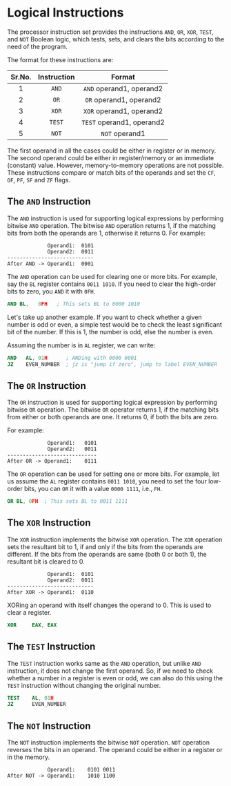 # Logical Instructions

The processor instruction set provides the instructions `AND`, `OR`, `XOR`, `TEST`, and `NOT` Boolean logic, which tests, sets, and clears the bits according to the need of the program.

The format for these instructions are:

| Sr.No. | Instruction |          Format           |
| :----: | :---------: | :-----------------------: |
|   1    |    `AND`    | `AND` operand1, operand2  |
|   2    |    `OR`     |  `OR` operand1, operand2  |
|   3    |    `XOR`    | `XOR` operand1, operand2  |
|   4    |   `TEST`    | `TEST` operand1, operand2 |
|   5    |    `NOT`    |      `NOT` operand1       |

The first operand in all the cases could be either in register or in memory. The second operand could be either in register/memory or an immediate (constant) value. However, memory-to-memory operations are not possible. These instructions compare or match bits of the operands and set the `CF`, `OF`, `PF`, `SF` and `ZF` flags.

## The `AND` Instruction

The `AND` instruction is used for supporting logical expressions by performing bitwise `AND` operation. The bitwise `AND` operation returns 1, if the matching bits from both the operands are 1, otherwise it returns 0. For example:

```none
             Operand1: 	0101
             Operand2: 	0011
----------------------------
After AND -> Operand1:	0001
```

The `AND` operation can be used for clearing one or more bits. For example, say the `BL` register contains `0011 1010`. If you need to clear the high-order bits to zero, you `AND` it with `0FH`.

```nasm
AND	BL,   0FH   ; This sets BL to 0000 1010
```

Let's take up another example. If you want to check whether a given number is odd or even, a simple test would be to check the least significant bit of the number. If this is 1, the number is odd, else the number is even.

Assuming the number is in `AL` register, we can write:

```nasm
AND	  AL, 01H      ; ANDing with 0000 0001
JZ    EVEN_NUMBER  ; jz is "jump if zero", jump to label EVEN_NUMBER
```

## The `OR` Instruction

The `OR` instruction is used for supporting logical expression by performing bitwise `OR` operation. The bitwise `OR` operator returns 1, if the matching bits from either or both operands are one. It returns 0, if both the bits are zero.

For example:

```none
             Operand1:   0101
             Operand2:   0011
-----------------------------
After OR -> Operand1:    0111
```

The `OR` operation can be used for setting one or more bits. For example, let us assume the `AL` register contains `0011 1010`, you need to set the four low-order bits, you can `OR` it with a value `0000 1111`, i.e., `FH`.

```nasm
OR BL, 0FH  ; This sets BL to 0011 1111
```

## The `XOR` Instruction

The `XOR` instruction implements the bitwise `XOR` operation. The `XOR` operation sets the resultant bit to 1, if and only if the bits from the operands are different. If the bits from the operands are same (both 0 or both 1), the resultant bit is cleared to 0.

```none
             Operand1:  0101
             Operand2:  0011
----------------------------
After XOR -> Operand1:  0110
```

XORing an operand with itself changes the operand to 0. This is used to clear a register.

```nasm
XOR     EAX, EAX
```

## The `TEST` Instruction

The `TEST` instruction works same as the `AND` operation, but unlike `AND` instruction, it does not change the first operand. So, if we need to check whether a number in a register is even or odd, we can also do this using the `TEST` instruction without changing the original number.

```nasm
TEST    AL, 01H
JZ      EVEN_NUMBER
```

## The `NOT` Instruction

The `NOT` instruction implements the bitwise `NOT` operation. `NOT` operation reverses the bits in an operand. The operand could be either in a register or in the memory.

```none
             Operand1:    0101 0011
After NOT -> Operand1:    1010 1100
```
